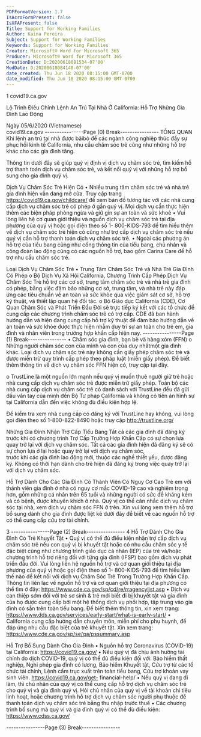 ```yaml
---
PDFFormatVersion: 1.7
IsAcroFormPresent: false
IsXFAPresent: false
Title: Support for Working Families
Author: Kaina Pereira
Subject: Support for Working Families
Keywords: Support for Working Families
Creator: Microsoft® Word for Microsoft 365
Producer: Microsoft® Word for Microsoft 365
CreationDate: D:20200618081534-07'00'
ModDate: D:20200618084140-07'00'
date_created: Thu Jun 18 2020 08:15:00 GMT-0700
date_modified: Thu Jun 18 2020 08:15:00 GMT-0700
---
```

1 
covid19.ca.gov 
 
Lộ Trình Điều 
Chỉnh Lệnh An 
Trú Tại Nhà Ở 
California: Hỗ Trợ 
Những Gia Đình 
Lao Động 
 
 
 
 
 
 
 
 
Ngày 05/6/2020 (Vietnamese)  
covid19.ca.gov 
----------------Page (0) Break----------------
TỔNG QUAN 
Khi lệnh an trú tại nhà được bãibỏ để các ngành công nghiệp thúc đẩy sự phục hồi kinh tế 
California, nhu cầu chăm sóc trẻ cũng như những hỗ trợ khác cho các gia đình tăng. 
 
Thông tin dưới đây sẽ giúp quý vị định vị dịch vụ chăm sóc trẻ, tìm kiếm hỗ trợ thanh toán dịch 
vụ chăm sóc trẻ, và kết nối quý vị với những hỗ trợ bổ sung cho gia đình quý vị. 
 
 
 
Dịch Vụ Chăm Sóc Trẻ Hiện Có 
• Nhiều trung tâm chăm sóc trẻ và nhà trẻ gia đình hiện vẫn đang mở cửa. Truy 
cập trang https://covid19.ca.gov/childcare/ để xem bản đồ tương tác với các 
nhà cung cấp dịch vụ chăm sóc trẻ có phép ở gần quý vị. Mọi dịch vụ cần thực 
hiện thêm các biện pháp phòng ngừa và giữ gìn sự an toàn và sức khoẻ 
• Vui lòng liên hệ cơ quan giới thiệu và nguồn dịch vụ chăm sóc trẻ tại địa  
 phương của quý vị hoặc gọi điện theo số 1- 800-KIDS-793 để tìm hiểu thêm về 
dịch vụ chăm sóc trẻ hiện có cũng như trợ cấp dịch vụ chăm sóc trẻ nếu quý vị 
cần hỗ trợ thanh toán dịch vụ chăm sóc trẻ. 
• Ngoài các phương án hỗ trợ của tiểu bang cũng như cổng thông tin của tiểu 
bang, chủ nhân và công đoàn lao động cũng có các nguồn hỗ trợ, bao gồm 
Carina Care để hỗ trợ nhu cầu chăm sóc trẻ. 
 
Loại Dịch Vụ Chăm Sóc Trẻ 
• Trung Tâm Chăm Sóc Trẻ và Nhà Trẻ Gia Đình Có Phép 
o Bộ Dịch Vụ Xã Hội California, Chương Trình Cấp Phép Dịch Vụ Chăm Sóc 
Trẻ hỗ trợ các cơ sở, trung tâm chăm sóc trẻ và nhà trẻ gia đình có phép, 
bằng việc đảm bảo những cơ sở, trung tâm, và nhà trẻ này đáp ứng các tiêu 
chuẩn về an toàn và sức khỏe qua việc giám sát cơ sở, hỗ trợ kỹ thuật, và 
thiết lập quan hệ đối tác. 
o Bộ Giáo dục California (CDE), Cơ Quan Chăm Sóc và Phát Triển Đầu Đời 
sẽ trực tiếp ký kết với các tổ chức để cung cấp các chương trình chăm sóc trẻ có 
trợ cấp. CDE đã ban hành hướng dẫn và hiện đang cung cấp hỗ trợ kỹ 
thuật để đảm bảo hướng dẫn về an toàn và sức khỏe được thực hiện 
nhằm duy trì sự an toàn cho trẻ em, gia đình và nhân viên trong trường 
hợp khẩn cấp hiện nay. 
----------------Page (1) Break----------------
• Chăm sóc gia đình, bạn bè và hàng xóm (FFN) 
o Những người chăm sóc con của mình và con của duy nhấtmột gia đình 
khác. Loại dịch vụ chăm sóc trẻ này không cần giấy phép chăm sóc trẻ và 
được miễn trừ quy trình cấp phép theo pháp luật (miễn giấy phép). Để biết 
thêm thông tin về dịch vụ chăm sóc FFN hiện có, truy cập tại đây. 
 
o TrustLine là một nguồn lớn mạnh nếu quý vị muốn thuê người giữ trẻ hoặc 
nhà cung cấp dịch vụ chăm sóc trẻ được miễn trừ giấy phép. Toàn bộ các 
nhà cung cấp dịch vụ chăm sóc trẻ có danh sách với TrustLine đều đã gửi 
dấu vân tay của mình đến Bộ Tư pháp California và không có tiền án hình 
sự tại California dẫn đến việc không đủ điều kiện hợp lệ. 
 
Để kiểm tra xem nhà cung cấp có đăng ký với TrustLine hay không, vui 
lòng gọi điện theo số 1-800-822-8490 hoặc truy cập http://trustline.org/ 
 
 
 
 
Những Gia Đình Nhận Trợ Cấp Tiểu Bang 
Tất cả các gia đình đã đăng ký trước khi có chương trình Trợ Cấp Trường Hợp 
Khẩn Cấp có sự chọn lựa quay trở lại với dịch vụ chăm sóc. Tất cả các gia đình 
hiện đã đăng ký sẽ có sự chọn lựa ở lại hoặc quay trở lại với dịch vụ chăm sóc,  
trước khi các gia đình lao động mới, thuộc các nghề thiết yếu, được đăng ký. 
Không có thời hạn dành cho trẻ hiện đã đăng ký trong việc quay trở lại với dịch vụ 
chăm sóc. 
 
 
 
 
Hỗ Trợ Dành Cho Các Gia Đình Có Thành 
Viên Có Nguy Cơ Cao 
Trẻ em với thành viên gia đình ở nhà có nguy cơ mắc COVID-19 cao và nghiêm 
trọng hơn, gồm những cá nhân trên 65 tuổi và những người có sức đề kháng kém 
và có bệnh, được khuyến khích ở nhà. Quý vị có thể cân nhắc dịch vụ chăm sóc 
tại nhà, xem dịch vụ chăm sóc FFN ở trên. Xin vui lòng xem thêm hỗ trợ bổ sung 
dành cho gia đình được liệt kê dưới đây để biết về các nguồn hỗ trợ có thể cung 
cấp cứu trợ tài chính. 
 
 
 
 
 
 
 
 
 
 
3 
----------------Page (2) Break----------------
4 
Hỗ Trợ Dành Cho Gia Đình Có Trẻ 
Khuyết Tật 
• Quý vị có thể đủ điều kiện nhận trợ cấp dịch vụ chăm sóc trẻ nếu con quý vị 
bị khuyết tật hoặc có nhu cầu chăm sóc y tế đặc biệt cũng như chương trình 
giáo dục cá nhân (IEP) của trẻ và/hoặc chương trình hỗ trợ riêng đối với từng 
gia đình (IFSP) bao gồm dịch vụ phát triển đầu đời. Vui lòng liên hệ nguồn hỗ 
trợ và cơ quan giới thiệu tại địa phương của quý vị hoặc gọi điện theo số 1- 
800-KIDS-793 để tìm hiểu làm thế nào để kết nối với dịch vụ Chăm Sóc Trẻ 
Trong Trường Hợp Khẩn Cấp. Thông tin liên lạc về nguồn hỗ trợ và cơ quan 
giới thiệu tại địa phương có thể tìm ở đây: 
https://www.cde.ca.gov/sp/cd/re/rragencylist.asp 
• Dịch vụ can thiệp sớm đối với trẻ sơ sinh & trẻ mới biết đi bị khuyết tật và gia 
đình của họ được cung cấp bởi một hệ thống dịch vụ phối hợp, tập trung vào 
gia đình có sẵn trên toàn tiểu bang. Để biết thêm thông tin, xin xem trang: 
https://www.dds.ca.gov/services/early-start/what-is-early-start/ 
• California cung cấp hướng dẫn chuyên môn, miễn phí cho phụ huynh, để đáp ứng 
nhu cầu đặc biệt của trẻ khuyết tật. Xin xem trang: 
https://www.cde.ca.gov/sp/se/qa/pssummary.asp 
 
 
Hỗ Trợ Bổ Sung Dành Cho Gia Đình 
• Nguồn hỗ trợ Coronavirus (COVID-19) tại California: https://covid19.ca.gov/ 
• Nếu quý vị đã chịu ảnh hưởng tài chính do dịch COVID-19, quý vị có thể đủ 
điều kiện đối với: Bảo hiểm thất nghiệp, Nghỉ phép gia đình có lương, Bảo 
hiểm Khuyết tật, Cứu trợ từ các tổ chức tài chính, Lệnh cấm trục xuất trên 
toàn tiểu bang, Cứu trợ khoản vay sinh viên. https://covid19.ca.gov/get- 
financial-help/ 
• Nếu quý vị đang đi làm, thì chủ nhân của quý vị có thể cung cấp hỗ trợ dịch vụ 
chăm sóc trẻ cho quý vị và gia đình quý vị. Hỏi chủ nhân của quý vị về tài 
khoản chi tiêu linh hoạt, hoặc chương trình hỗ trợ dịch vụ chăm sóc người phụ 
thuộc để thanh toán dịch vụ chăm sóc trẻ bằng thu nhập trước thuế 
• Các chương trình bổ sung mà quý vị và gia đình quý vị có thể đủ điều 
kiện: https://www.cdss.ca.gov/ 
 
 
 
 
 
 
----------------Page (3) Break----------------
